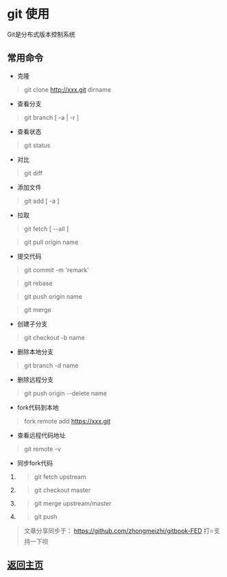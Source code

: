 # git 使用

Git是分布式版本控制系统

## 常用命令
* 克隆
> git clone http://xxx.git dirname

* 查看分支
> git branch [ -a | -r ]

* 查看状态
> git status

* 对比
> git diff

* 添加文件
> git add [ -a ]

* 拉取
> git fetch [ --all ]

> git pull origin name

* 提交代码
> git commit -m 'remark'

> git rebase

> git push origin name

> git merge

* 创建子分支
> git checkout -b name

* 删除本地分支
> git branch -d name

* 删除远程分支
> git push origin --delete name

* fork代码到本地
> fork remote add https://xxx.git

* 查看远程代码地址
> git remote -v

* 同步fork代码
1. > git fetch upstream
2. > git checkout master
3. > git merge upstream/master
4. > git push

> 文章分享同步于： https://github.com/zhongmeizhi/gitbook-FED 打⭐支持一下呗
## [返回主页](/README.md)